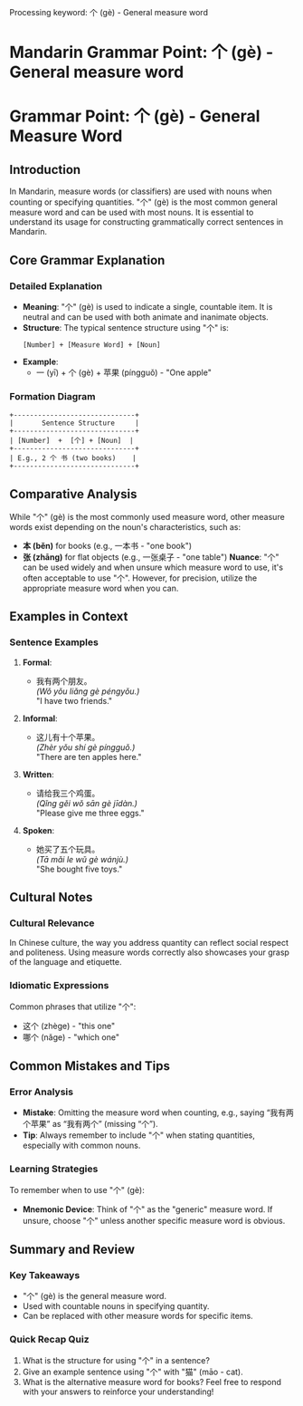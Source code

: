 Processing keyword: 个 (gè) - General measure word
# Mandarin Grammar Point: 个 (gè) - General measure word
# Grammar Point: 个 (gè) - General Measure Word
## Introduction
In Mandarin, measure words (or classifiers) are used with nouns when counting or specifying quantities. "个" (gè) is the most common general measure word and can be used with most nouns. It is essential to understand its usage for constructing grammatically correct sentences in Mandarin.
## Core Grammar Explanation
### Detailed Explanation
- **Meaning**: "个" (gè) is used to indicate a single, countable item. It is neutral and can be used with both animate and inanimate objects.
- **Structure**: The typical sentence structure using "个" is:
  ```
  [Number] + [Measure Word] + [Noun]
  ```
- **Example**: 
   - 一 (yī) + 个 (gè) + 苹果 (píngguǒ) - "One apple"
### Formation Diagram
```
+------------------------------+
|       Sentence Structure     |
+------------------------------+
| [Number]  +  [个] + [Noun]  |
+------------------------------+
| E.g., 2 个 书 (two books)    |
+------------------------------+
```
## Comparative Analysis
While "个" (gè) is the most commonly used measure word, other measure words exist depending on the noun's characteristics, such as:
- **本 (běn)** for books (e.g., 一本书 - "one book")
- **张 (zhāng)** for flat objects (e.g., 一张桌子 - "one table")
**Nuance**: "个" can be used widely and when unsure which measure word to use, it's often acceptable to use "个". However, for precision, utilize the appropriate measure word when you can.
## Examples in Context
### Sentence Examples
1. **Formal**: 
   - 我有两个朋友。  
     *(Wǒ yǒu liǎng gè péngyǒu.)*  
     "I have two friends."
   
2. **Informal**: 
   - 这儿有十个苹果。  
     *(Zhèr yǒu shí gè píngguǒ.)*  
     "There are ten apples here."
   
3. **Written**: 
   - 请给我三个鸡蛋。  
     *(Qǐng gěi wǒ sān gè jīdàn.)*  
     "Please give me three eggs."
   
4. **Spoken**: 
   - 她买了五个玩具。  
     *(Tā mǎi le wǔ gè wánjù.)*  
     "She bought five toys."
## Cultural Notes
### Cultural Relevance
In Chinese culture, the way you address quantity can reflect social respect and politeness. Using measure words correctly also showcases your grasp of the language and etiquette. 
### Idiomatic Expressions
Common phrases that utilize "个":
- 这个 (zhège) - "this one"
- 哪个 (nǎge) - "which one"
## Common Mistakes and Tips
### Error Analysis
- **Mistake**: Omitting the measure word when counting, e.g., saying “我有两个苹果” as “我有两个” (missing “个”).
- **Tip**: Always remember to include "个" when stating quantities, especially with common nouns.
### Learning Strategies
To remember when to use "个" (gè):
- **Mnemonic Device**: Think of "个" as the "generic" measure word. If unsure, choose "个" unless another specific measure word is obvious.
## Summary and Review
### Key Takeaways
- "个" (gè) is the general measure word.
- Used with countable nouns in specifying quantity.
- Can be replaced with other measure words for specific items.
### Quick Recap Quiz
1. What is the structure for using "个" in a sentence?
2. Give an example sentence using "个" with "猫" (māo - cat).
3. What is the alternative measure word for books?
Feel free to respond with your answers to reinforce your understanding!
